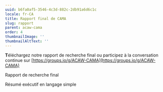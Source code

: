 ```yaml
---
uuid: b6fa0af5-3546-4c3d-882c-2db91a6d6c1c
locale: fr-CA
title: Rapport final de CAMA
slug: rapport
parent: acaw-cama
order: 4
thumbnailImage: ''
thumbnailAltText: ''
---
```

**T**éléchargez notre rapport de recherche final ou participez à la conversation continue sur [https://groups.io/g/ACAW-CAMA](https://groups.io/g/ACAW-CAMA)

Rapport de recherche final

Résumé exécutif en langage simple
